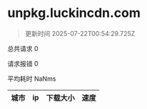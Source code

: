 
  # unpkg.luckincdn.com

  > 更新时间 2025-07-22T00:54:29.725Z
  
  总共请求 0

  请求报错 0

  平均耗时 NaNms

|城市|ip|下载大小|速度|
|-----|----------|---|---|

  